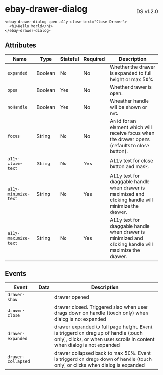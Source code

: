 <h1 style='display: flex; justify-content: space-between; align-items: center;'>
    <span>
        ebay-drawer-dialog
    </span>
    <span style='font-weight: normal; font-size: medium; margin-bottom: -15px;'>
        DS v1.2.0
    </span>
</h1>

```marko
<ebay-drawer-dialog open a11y-close-text="Close Drawer">
  <h1>Hello World</h1>
</ebay-drawer-dialog>
```

## Attributes

Name | Type | Stateful | Required | Description
--- | --- | --- | --- | ---
`expanded` | Boolean | No | No | Whether the drawer is expanded to full height or max 50%
`open` | Boolean | Yes | No | Whether drawer is open.
`noHandle` | Boolean | Yes | No | Wheather handle will be shown or not.
`focus` | String | No | No | An id for an element which will receive focus when the drawer opens (defaults to close button).
`a11y-close-text` | String | No | Yes | A11y text for close button and mask.
`a11y-minimize-text` | String | No | Yes | A11y text for draggable handle when drawer is maximized and clicking handle will minimize the drawer.
`a11y-maximize-text` | String | No | Yes | A11y text for draggable handle when drawer is minimized and clicking handle will maximize the drawer.

## Events

Event | Data | Description
--- | --- | ---
`drawer-show` |  | drawer opened
`drawer-close` |  | drawer closed. Triggered also when user drags down on handle (touch only) when dialog is not expanded
`drawer-expanded` |  | drawer expanded to full page height. Event is triggerd on drag up of handle (touch only), clicks, or when user scrolls in content when dialog is not expanded
`drawer-collapsed` |  | drawer collapsed back to max 50%. Event is triggerd on drags down of handle (touch only) or clicks when dialog is expanded
